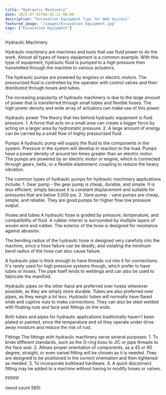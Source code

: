 ```yaml
---
title: "Hydraulic Machinery"
date: 2023-07-01T04:42:11-08:00
description: "Excavation Equipment Tips for Web Success"
featured_image: "/images/Excavation Equipment.jpg"
tags: ["Excavation Equipment"]
---
```


Hydraulic Machinery

Hydraulic machinery are machines and tools that use
fluid power to do the work.  Almost all types of
heavy equipment is a common example.  With this type
of equipment, hydraulic fluid is pumped to a high
pressure then transmitted through the machine to
various actuators.  

The hydraulic pumps are powered by engines or electric
motors.  The pressurized fluid is controlled by the
operator with control valves and then distributed
through hoses and tubes.  

The increasing popularity of hydraulic machinery is
due to the large amount of power that is transferred
through small tubes and flexible hoses.  The high 
power density and wide array of actuators can make 
use of this power.

Hydraulic power
The theory that lies behind hydraulic equipment is
fluid pressure.
	1.  A force that acts on a small area can 
create a bigger force by acting on a larger area
by hydrostatic pressure.
	2.  A large amount of energy can be carried
by a small flow of highly pressurized fluid.

Pumps
A hydraulic pump will supply the fluid to the
components in the system. Pressure in the system
will develop in reaction to the load.  Pumps have
a power density of around ten times greater than
an electric motor.  The pumps are powered by an
electric motor or engine, which is connected through
gears, belts, or a flexible elastomeric coupling
to reduce the heavy vibration.

The common types of hydraulic pumps for hydraulic
machinery applications include:
	1.  Gear pump - the gear pump is cheap, 
durable, and simple.  It is less efficient, simply
because it is constant displacement and suitable
for pressures that are below 3,000 psi.
	2.  Vane pump - vane pumps are cheap, simple,
and reliable.  They are good pumps for higher flow
low pressure output.

Hoses and tubes
A hydraulic hose is graded by pressure, temperature,
and compatibility of fluid.  A rubber interior is
surrounded by multiple layers of woven wire and
rubber.  The exterior of the hose is designed for
resistance against abrasion.  

The bending radius of the hydraulic hose is 
designed very carefully into the machine, since
a hose failure can be deadly, and violating the
minimum bend radius of the hose can also cause
failure.

A hydraulic pipe is thick enough to have threads
cut into it for connections.  It's rarely used
for high pressure systems though, which prefer to
have tubes or hoses.  The pipe itself lends to
weldings and can also be used to fabricate the
manifold.  

Hydraulic pipes on the other hand are preferred
over hoses whenever possible, as they are simply
more durable.  Tubes are also preferred over pipes,
as they weigh a lot less.  Hydraulic tubes will
normally have flared ends and captive nuts to
make connections.  They can also be steel welded
with floating nuts and face seal fittings on the
ends.  

Both tubes and pipes for hydraulic applications
traditionally haven't been plated or painted,
since the temperature and oil they operate under
drive away moisture and reduce the risk of rust.

Fittings
The fittings with hydraulic machinery serve
several purposes:
	1.  To bride different standards, such
as the O-ring boss to JIC or pipe threads to the
face seal.
	2.  Allows proper orientation of 
components, as a 45 or 90 degree, straight, or
even swivel fitting will be chosen as it is 
needed.  They are designed to be positioned in
the correct orientation and then tightened as
needed.
	3.  To incorporate bulkhead hardware.
	4.  A quick disconnect fitting may be 
added to a machine without having to modify hoses
or valves.

PPPPP

(word count 585)

